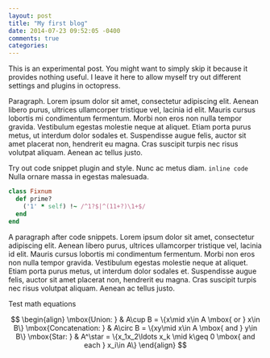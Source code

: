 ```yaml
---
layout: post
title: "My first blog"
date: 2014-07-23 09:52:05 -0400
comments: true
categories:
---
```

This is an experimental post. You might want to simply skip it because it provides nothing useful. I leave it here to allow myself try out different settings and plugins in octopress.

Paragraph. Lorem ipsum dolor sit amet, consectetur adipiscing elit. Aenean libero purus, ultrices ullamcorper tristique vel, lacinia id elit. Mauris cursus lobortis mi condimentum fermentum. Morbi non eros non nulla tempor gravida. Vestibulum egestas molestie neque at aliquet. Etiam porta purus metus, ut interdum dolor sodales et. Suspendisse augue felis, auctor sit amet placerat non, hendrerit eu magna. Cras suscipit turpis nec risus volutpat aliquam. Aenean ac tellus justo.

Try out code snippet plugin and style. Nunc ac metus diam. `inline code` Nulla ornare massa in egestas malesuada.

``` ruby
class Fixnum
  def prime?
    ('1' * self) !~ /^1?$|^(11+?)\1+$/
  end
end
```

A paragraph after code snippets.  Lorem ipsum dolor sit amet, consectetur adipiscing elit. Aenean libero purus, ultrices ullamcorper tristique vel, lacinia id elit. Mauris cursus lobortis mi condimentum fermentum. Morbi non eros non nulla tempor gravida. Vestibulum egestas molestie neque at aliquet. Etiam porta purus metus, ut interdum dolor sodales et. Suspendisse augue felis, auctor sit amet placerat non, hendrerit eu magna. Cras suscipit turpis nec risus volutpat aliquam. Aenean ac tellus justo.

Test math equations

$$
\begin{align}
\mbox{Union: } & A\cup B = \{x\mid x\in A \mbox{ or } x\in B\}
\mbox{Concatenation: } & A\circ B  = \{xy\mid x\in A \mbox{ and } y\in B\}
\mbox{Star: } & A^\star  = \{x_1x_2\ldots x_k \mid  k\geq 0 \mbox{ and each } x_i\in A\}
\end{align}
$$
